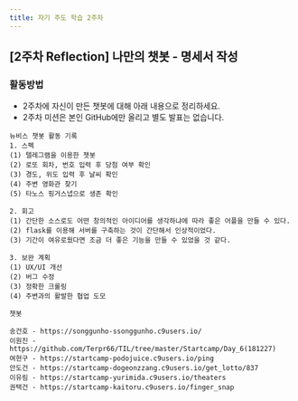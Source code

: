 ```yaml
---
title: 자기 주도 학습 2주차
---
```


## [2주차 Reflection] 나만의 챗봇 - 명세서 작성

### 활동방법

- 2주차에 자신이 만든 챗봇에 대해 아래 내용으로 정리하세요.
- 2주차 미션은 본인 GitHub에만 올리고 별도 발표는 없습니다.

```
뉴비스 챗봇 활동 기록
1. 스펙
(1) 텔레그램을 이용한 챗봇
(2) 로또 회차, 번호 입력 후 당첨 여부 확인
(3) 경도, 위도 입력 후 날씨 확인
(4) 주변 영화관 찾기
(5) 타노스 핑거스냅으로 생존 확인

2. 회고
(1) 간단한 소스로도 어떤 창의적인 아이디어를 생각하냐에 따라 좋은 어플을 만들 수 있다.
(2) flask를 이용해 서버를 구축하는 것이 간단해서 인상적이었다.
(3) 기간이 여유로웠다면 조금 더 좋은 기능을 만들 수 있었을 것 같다.

3. 보완 계획
(1) UX/UI 개선
(2) 버그 수정
(3) 정확한 크롤링
(4) 주변과의 활발한 협업 도모

챗봇

송건호 - https://songgunho-ssonggunho.c9users.io/
이원진 - https://github.com/Terpr66/TIL/tree/master/Startcamp/Day_6(181227)
여현구 - https://startcamp-podojuice.c9users.io/ping
안도건 - https://startcamp-dogeonzzang.c9users.io/get_lotto/837
이유림 - https://startcamp-yurimida.c9users.io/theaters
권택건 - https://startcamp-kaitoru.c9users.io/finger_snap

```

